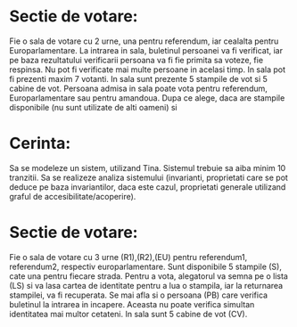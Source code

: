 # Sectie de votare:

Fie o sala de votare cu 2 urne, una pentru referendum, iar cealalta pentru Europarlamentare. La intrarea in sala, buletinul persoanei va fi verificat, iar pe baza rezultatului verificarii persoana va fi fie primita sa voteze, fie respinsa. Nu pot fi verificate mai multe persoane in acelasi timp. In sala pot fi prezenti maxim 7 votanti. In sala sunt prezente 5 stampile de vot si 5 cabine de vot. Persoana admisa in sala poate vota pentru referendum, Europarlamentare sau pentru amandoua. Dupa ce alege, daca are stampile disponibile (nu sunt utilizate de alti oameni) si

# Cerinta:
Sa se modeleze un sistem, utilizand Tina. Sistemul trebuie sa aiba minim 10 tranzitii. Sa se realizeze analiza sistemului (invarianti, proprietati care se pot deduce pe baza invariantilor, daca este cazul, proprietati generale utilizand graful de accesibilitate/acoperire).

# Sectie de votare:

Fie o sala de votare cu 3 urne (R1),(R2),(EU) pentru referendum1, referendum2, respectiv  europarlamentare. Sunt disponibile 5 stampile (S), cate una pentru fiecare strada. Pentru a vota, alegatorul va semna pe o lista (LS) si va lasa cartea de identitate pentru a lua o stampila, iar la returnarea stampilei, va fi recuperata. Se mai afla si o persoana (PB) care verifica buletinul la intrarea in incapere. Aceasta nu poate verifica simultan identitatea mai multor cetateni. In sala sunt 5 cabine de vot (CV).
